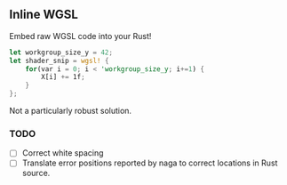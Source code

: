 ## Inline WGSL

Embed raw WGSL code into your Rust!

```rust
let workgroup_size_y = 42;
let shader_snip = wgsl! {
    for(var i = 0; i < 'workgroup_size_y; i+=1) {
        X[i] += 1f;
    }
};
```

Not a particularly robust solution.

### TODO

- [ ] Correct white spacing
- [ ] Translate error positions reported by naga to correct locations in Rust source.
